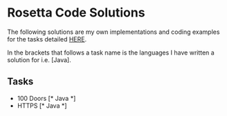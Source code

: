 # Rosetta Code Solutions
The following solutions are my own implementations and coding examples for the tasks detailed [HERE][1].

In the brackets that follows a task name is the languages I have written a solution for i.e. [Java].

## Tasks
+ 100 Doors [* Java *]
+ HTTPS [* Java *] 

[1]: https://rosettacode.org/wiki/Category:Programming_Tasks
